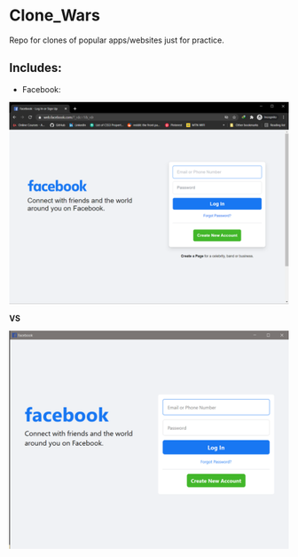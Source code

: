 # Clone_Wars

Repo for clones of popular apps/websites just for practice.

## Includes:
- Facebook:

<img src='Facebook/Log_In_Page/screenshots/facebook_site.png' width=800>

**VS**

<img src='Facebook/Log_In_Page/screenshots/fb_clone.png' width=800> 
